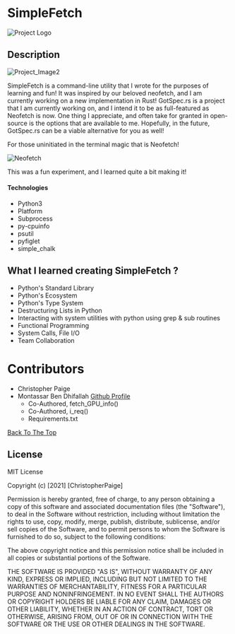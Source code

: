 # SimpleFetch



![Project Logo](https://i.postimg.cc/xTV41LPx/Simple-Fetch.png)



## Description
![Project_Image2](https://i.postimg.cc/jdbsqPJZ/simple-fetch.png)

SimpleFetch is a command-line utility that I wrote for the purposes of learning and fun!
It was inspired by our beloved neofetch, and I am currently working on a new implementation in Rust!
GotSpec.rs is a project that I am currently working on, and I intend it to be as full-featured as Neofetch is now. One thing I appreciate, and often take for granted in open-source is the options that are available to me. Hopefully, in the future, GotSpec.rs can be a viable alternative for you as well!


For those uninitiated in the terminal magic that is Neofetch!

![Neofetch](https://github.com/dylanaraps/neofetch) 


This was a fun experiment, and I learned quite a bit making it! 

#### Technologies

- Python3
- Platform
- Subprocess
- py-cpuinfo
- psutil
- pyfiglet
- simple_chalk


## What I learned creating SimpleFetch ?

- Python's Standard Library
- Python's Ecosystem
- Python's Type System
- Destructuring Lists in Python
- Interacting with system utilities with python using grep & sub routines
- Functional Programming
- System Calls, File I/O
- Team Collaboration

# Contributors
- Christopher Paige
- Montassar Ben Dhifallah [Github Profile](https://github.com/Momentum-TN)
  - Co-Authored, fetch_GPU_info()
  - Co-Authored, i_req()
  - Requirements.txt

[Back To The Top](#SimpleFetch)
## License

MIT License

Copyright (c) [2021] [ChristopherPaige]

Permission is hereby granted, free of charge, to any person obtaining a copy
of this software and associated documentation files (the "Software"), to deal
in the Software without restriction, including without limitation the rights
to use, copy, modify, merge, publish, distribute, sublicense, and/or sell
copies of the Software, and to permit persons to whom the Software is
furnished to do so, subject to the following conditions:

The above copyright notice and this permission notice shall be included in all
copies or substantial portions of the Software.

THE SOFTWARE IS PROVIDED "AS IS", WITHOUT WARRANTY OF ANY KIND, EXPRESS OR
IMPLIED, INCLUDING BUT NOT LIMITED TO THE WARRANTIES OF MERCHANTABILITY,
FITNESS FOR A PARTICULAR PURPOSE AND NONINFRINGEMENT. IN NO EVENT SHALL THE
AUTHORS OR COPYRIGHT HOLDERS BE LIABLE FOR ANY CLAIM, DAMAGES OR OTHER
LIABILITY, WHETHER IN AN ACTION OF CONTRACT, TORT OR OTHERWISE, ARISING FROM,
OUT OF OR IN CONNECTION WITH THE SOFTWARE OR THE USE OR OTHER DEALINGS IN THE
SOFTWARE.


